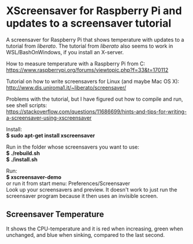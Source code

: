 # XScreensaver for Raspberry Pi and updates to a screensaver tutorial
A screensaver for Raspberry Pi that shows temperature with updates to a tutorial from *liberato*.
The tutorial from *liberato* also seems to work in WSL/BashOnWindows, if you install an X-server.

How to measure temperature with a Raspberry Pi from C:  
https://www.raspberrypi.org/forums/viewtopic.php?f=33&t=170112

Tutorial on how to write screensavers for Linux (and maybe Mac OS X):  
http://www.dis.uniroma1.it/~liberato/screensaver/

Problems with the tutorial, but I have figured out how to compile and run, see shell scripts:  
https://stackoverflow.com/questions/11686699/hints-and-tips-for-writing-a-screensaver-using-xscreensaver

Install:  
**$ sudo apt-get install xscreensaver**

Run in the folder whose screensavers you want to use:  
**$ ./rebuild.sh**  
**$ ./install.sh**

Run:  
**$ xscreensaver-demo**  
or run it from start menu: Preferences/Screensaver  
Look up your screensavers and preview. It doesn't work to just run the screensaver program because it then uses an invisible screen.

## Screensaver Temperature
It shows the CPU-temperature and it is red when increasing, green when unchanged, and blue when sinking, compared to the last second.
